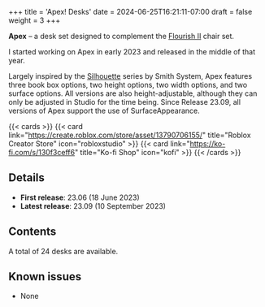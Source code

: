 +++
title = 'Apex! Desks'
date = 2024-06-25T16:21:11-07:00
draft = false
weight = 3
+++

**Apex** – a desk set designed to complement the [Flourish II](../flourish_2) chair set.

I started working on Apex in early 2023 and released in the middle of that year.

Largely inspired by the [Silhouette](https://smithsystem.com/lines/silhouette/) series by Smith System, Apex features three book box options, two height options, two width options, and two surface options. All versions are also height-adjustable, although they can only be adjusted in Studio for the time being. Since Release 23.09, all versions of Apex support the use of SurfaceAppearance.

{{< cards >}}
    {{< card link="https://create.roblox.com/store/asset/13790706155/" title="Roblox Creator Store" icon="robloxstudio" >}}
    {{< card link="https://ko-fi.com/s/130f3ceff6" title="Ko-fi Shop" icon="kofi" >}}
{{< /cards >}}

## Details

* **First release**: 23.06 (18 June 2023)
* **Latest release**: 23.09 (10 September 2023)

## Contents

A total of 24 desks are available.

## Known issues

* None